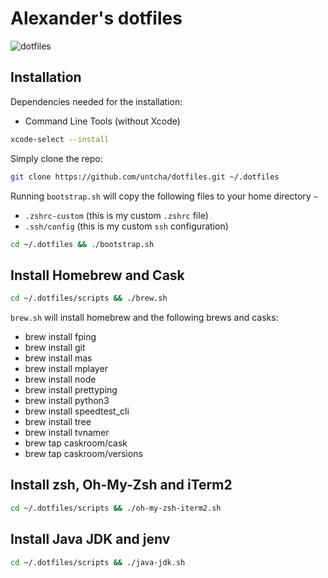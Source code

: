 # Alexander's dotfiles

![dotfiles](https://dl.dropboxusercontent.com/s/tja3mc4qs76wnv3/dotfiles.png)

## Installation
Dependencies needed for the installation:
- Command Line Tools (without Xcode)
``` bash
xcode-select --install
```

Simply clone the repo:
``` bash
git clone https://github.com/untcha/dotfiles.git ~/.dotfiles
```

Running `bootstrap.sh` will copy the following files to your home directory `~`
- `.zshrc-custom` (this is my custom `.zshrc` file)
- `.ssh/config` (this is my custom `ssh` configuration)

``` bash
cd ~/.dotfiles && ./bootstrap.sh
```

## Install Homebrew and Cask
``` bash
cd ~/.dotfiles/scripts && ./brew.sh
```

`brew.sh` will install homebrew and the following brews and casks:
- brew install fping
- brew install git
- brew install mas
- brew install mplayer
- brew install node
- brew install prettyping
- brew install python3
- brew install speedtest_cli
- brew install tree
- brew install tvnamer
- brew tap caskroom/cask
- brew tap caskroom/versions

## Install zsh, Oh-My-Zsh and iTerm2
``` bash
cd ~/.dotfiles/scripts && ./oh-my-zsh-iterm2.sh
```

## Install Java JDK and jenv
``` bash
cd ~/.dotfiles/scripts && ./java-jdk.sh
```